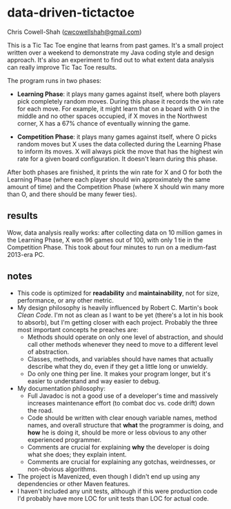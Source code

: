data-driven-tictactoe
=====================

Chris Cowell-Shah (cwcowellshah@gmail.com)

This is a Tic Tac Toe engine that learns from past games. It's a small project written over a weekend to 
demonstrate my Java coding style and design approach. It's also an experiment to find out to what extent 
data analysis can really improve Tic Tac Toe results.

The program runs in two phases:

* **Learning Phase**: it plays many games against itself, where both players pick completely random moves.
During this phase it records the win rate for each move. For example, it might learn that on a
board with O in the middle and no other spaces occupied, if X moves in the Northwest corner, X
has a 67% chance of eventually winning the game.

* **Competition Phase**: it plays many games against itself, where O picks random moves but X uses the data
collected during the Learning Phase to inform its moves. X will always pick the move that has the highest
win rate for a given board configuration. It doesn't learn during this phase.

After both phases are finished, it prints the win rate for X and O for both the Learning Phase (where
each player should win approximately the same amount of time) and the Competition Phase (where X should
win many more than O, and there should be many fewer ties).


results
-------

Wow, data analysis really works: after collecting data on 10 million games in the Learning Phase, 
X won 96 games out of 100, with only 1 tie in the Competition Phase. This took about four minutes to 
run on a medium-fast 2013-era PC.


notes
-----

* This code is optimized for **readability** and **maintainability**, not for size, performance,
  or any other metric.
* My design philosophy is heavily influenced by Robert C. Martin's book *Clean Code*. I'm not as 
  clean as I want to be yet (there's a lot in his book to absorb), but I'm getting closer with 
  each project. Probably the three most important concepts he preaches are:
    * Methods should operate on only one level of abstraction, and should call other methods whenever
      they need to move to a different level of abstraction.
    * Classes, methods, and variables should have names that actually describe what they do, even if
      they get a little long or unwieldy.
    * Do only one thing per line. It makes your program longer, but it's easier to understand and way
      easier to debug.
* My documentation philosophy:
    * Full Javadoc is not a good use of a developer's time and massively increases maintenance effort
      (to combat doc vs. code drift) down the road.
    * Code should be written with clear enough variable names, method names, and overall structure that
      **what** the programmer is doing, and **how** he is doing it, should be more or less obvious to
      any other experienced programmer.
    * Comments are crucial for explaining **why** the developer is doing what she does; they 
      explain intent.
    * Comments are crucial for explaining any gotchas, weirdnesses, or non-obvious algorithms.
* The project is Mavenized, even though I didn't end up using any dependencies or other Maven features.
* I haven't included any unit tests, although if this were production code I'd probably have more LOC 
  for unit tests than LOC for actual code.

